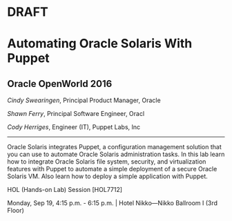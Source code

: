 # DRAFT

# Automating Oracle Solaris With Puppet

## Oracle OpenWorld 2016

_Cindy Swearingen_, Principal Product Manager, Oracle

_Shawn Ferry_, Principal Software Engineer, Oracl

_Cody Herriges_, Engineer \(IT\), Puppet Labs, Inc



---



Oracle Solaris integrates Puppet, a configuration management solution that you can use to automate Oracle Solaris administration tasks. In this lab learn how to integrate Oracle Solaris file system, security, and virtualization features with Puppet to automate a simple deployment of a secure Oracle Solaris VM. Also learn how to deploy a simple application with Puppet.

HOL \(Hands-on Lab\) Session \[HOL7712\]

Monday, Sep 19, 4:15 p.m. - 6:15 p.m. \| Hotel Nikko—Nikko Ballroom I \(3rd Floor\)

